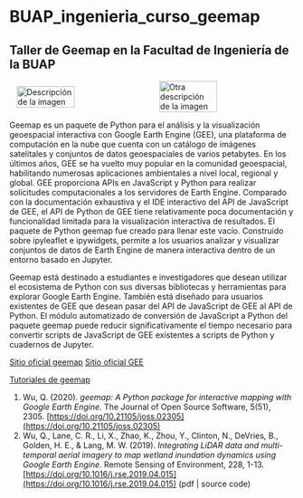 # BUAP_ingenieria_curso_geemap
## Taller de Geemap en la Facultad de Ingeniería de la BUAP

<div style="display: flex; justify-content: space-around; align-items: center;">
    <img src="https://i.imgur.com/9OOSpDm.png" alt="Descripción de la imagen" style="width: 45%; height: auto;">
    <img src="https://seeklogo.com/images/B/benemerita-universidad-autonoma-de-puebla-logo-08A9E090F7-seeklogo.com.png" alt="Otra descripción de la imagen" style="width: 45%; height: auto;">
</div>


Geemap es un paquete de Python para el análisis y la visualización geoespacial interactiva con Google Earth Engine (GEE), una plataforma de computación en la nube que cuenta con un catálogo de imágenes satelitales y conjuntos de datos geoespaciales de varios petabytes. En los últimos años, GEE se ha vuelto muy popular en la comunidad geoespacial, habilitando numerosas aplicaciones ambientales a nivel local, regional y global. GEE proporciona APIs en JavaScript y Python para realizar solicitudes computacionales a los servidores de Earth Engine. Comparado con la documentación exhaustiva y el IDE interactivo del API de JavaScript de GEE, el API de Python de GEE tiene relativamente poca documentación y funcionalidad limitada para la visualización interactiva de resultados. El paquete de Python geemap fue creado para llenar este vacío. Construido sobre ipyleaflet e ipywidgets, permite a los usuarios analizar y visualizar conjuntos de datos de Earth Engine de manera interactiva dentro de un entorno basado en Jupyter.

Geemap está destinado a estudiantes e investigadores que desean utilizar el ecosistema de Python con sus diversas bibliotecas y herramientas para explorar Google Earth Engine. También está diseñado para usuarios existentes de GEE que desean pasar del API de JavaScript de GEE al API de Python. El módulo automatizado de conversión de JavaScript a Python del paquete geemap puede reducir significativamente el tiempo necesario para convertir scripts de JavaScript de GEE existentes a scripts de Python y cuadernos de Jupyter.

[Sitio oficial geemap](https://geemap.org/)
[Sitio oficial GEE](https://earthengine.google.com/)

[Tutoriales de geemap](https://geemap.org/tutorials/#geemap-tutorials)

1. Wu, Q. (2020). *geemap: A Python package for interactive mapping with Google Earth Engine*. The Journal of Open Source Software, 5(51), 2305. [https://doi.org/10.21105/joss.02305](https://doi.org/10.21105/joss.02305)
2. Wu, Q., Lane, C. R., Li, X., Zhao, K., Zhou, Y., Clinton, N., DeVries, B., Golden, H. E., & Lang, M. W. (2019). *Integrating LiDAR data and multi-temporal aerial imagery to map wetland inundation dynamics using Google Earth Engine*. Remote Sensing of Environment, 228, 1-13. [https://doi.org/10.1016/j.rse.2019.04.015](https://doi.org/10.1016/j.rse.2019.04.015) (pdf | source code)
